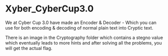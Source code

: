 # Xyber_CyberCup3.0

We at Cyber Cup 3.0 have made an Encoder & Decoder - Which you can use for both encoding & decoding of normal plain text into Cryptic text.

There is an image in the Cryptography folder which contains a stegno value which eventually leads to more hints and after solving all the problems, you will get the actual flag.
